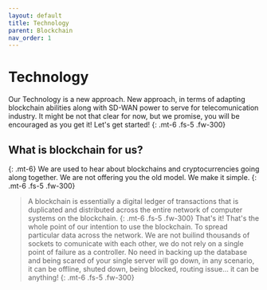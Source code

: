```yaml
---
layout: default
title: Technology
parent: Blockchain
nav_order: 1
---
```


# Technology

Our Technology is a new approach. New approach, in terms of adapting blockchain abilities along with SD-WAN power to serve for telecomunication industry. It might be not that clear for now, but we promise, you will be encouraged as you get it! Let's get started!
{: .mt-6 .fs-5 .fw-300}
## What is blockchain for us?
{: .mt-6}
We are used to hear about blockchains and cryptocurrencies going along together. We are not offering you the old model. We make it simple.
{: .mt-6 .fs-5 .fw-300}
> A blockchain is essentially a digital ledger of transactions that is duplicated and distributed across the entire network of computer systems on the blockchain.
{: .mt-6 .fs-5 .fw-300}
That's it! That's the whole point of our intention to use the blockchain. To spread particular data across the network. We are not builind thousands of sockets to comunicate with each other, we do not rely on a single point of failure as a controller. No need in backing up the database and being scared of your single server will go down, in any scenario, it can be offline, shuted down, being blocked, routing issue... it can be anything!
{: .mt-6 .fs-5 .fw-300}
